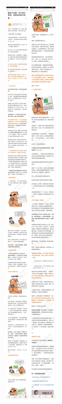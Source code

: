 ![](../../images/2017年07月/GX0718随份子攻略：份子钱不是钱，而是流动的关系.jpg)
![](../../images/2017年07月/GX0718随份子攻略：份子钱不是钱，而是流动的关系2.jpg)
